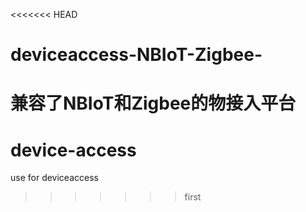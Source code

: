 <<<<<<< HEAD
# deviceaccess-NBIoT-Zigbee-
兼容了NBIoT和Zigbee的物接入平台
=======
# device-access
use for deviceaccess
>>>>>>> first
